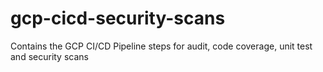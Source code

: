 # gcp-cicd-security-scans
Contains the GCP CI/CD Pipeline steps for audit, code coverage, unit test and security scans
